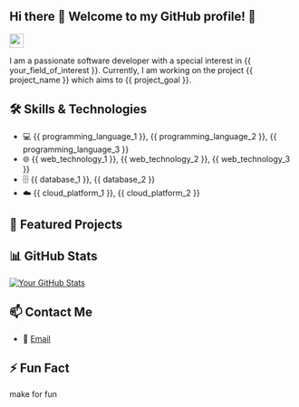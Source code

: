 ## Hi there 👋 Welcome to my GitHub profile! 🚀

<!-- Add an animated image or GIF -->
<img src="https://media.giphy.com/media/hvRJCLFzcasrR4ia7z/giphy.gif" width="25px">

<!-- Add a brief description about yourself -->
I am a passionate software developer with a special interest in {{ your_field_of_interest }}. Currently, I am working on the project {{ project_name }} which aims to {{ project_goal }}.

<!-- Add a list of skills or technologies you are proficient in -->
## 🛠️ Skills & Technologies
- 💻 {{ programming_language_1 }}, {{ programming_language_2 }}, {{ programming_language_3 }}
- 🌐 {{ web_technology_1 }}, {{ web_technology_2 }}, {{ web_technology_3 }}
- 🗄️ {{ database_1 }}, {{ database_2 }}
- ☁️ {{ cloud_platform_1 }}, {{ cloud_platform_2 }}

<!-- Add a section for your featured projects -->
## 🌟 Featured Projects
<!-- - [{{ project_name_1 }}]({{ project_link_1 }}) - {{ short_description_project_1 }}
- [{{ project_name_2 }}]({{ project_link_2 }}) - {{ short_description_project_2 }}
- [{{ project_name_3 }}]({{ project_link_3 }}) - {{ short_description_project_3 }} -->

<!-- Add your GitHub stats using GitHub Readme Stats -->
## 📊 GitHub Stats
[![Your GitHub Stats](https://github-readme-stats.vercel.app/api?username=Ardani-mith&show_icons=true&theme=radical)](https://github.com/Ardani-mith/github-readme-stats)

<!-- Add how to contact you -->
## 📫 Contact Me
<!-- - 💼 [LinkedIn]({{ your_LinkedIn_profile_link }}) -->
- 📧 [Email](mailto:ardanistwan@gmail.com)
<!-- - 🐦 [Twitter]({{ your_Twitter_profile_link }}) -->

<!-- Add an interesting fact or favorite quote -->
## ⚡ Fun Fact
make for fun

